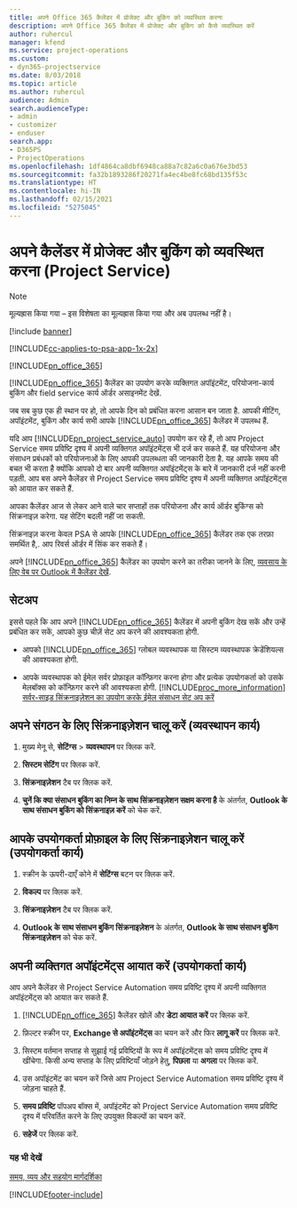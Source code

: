 ```yaml
---
title: अपने Office 365 कैलेंडर में प्रोजेक्ट और बुकिंग को व्यवस्थित करना
description: अपने Office 365 कैलेंडर में प्रोजेक्ट और बुकिंग को कैसे व्यवस्थित करें
author: ruhercul
manager: kfend
ms.service: project-operations
ms.custom:
- dyn365-projectservice
ms.date: 8/03/2018
ms.topic: article
ms.author: ruhercul
audience: Admin
search.audienceType:
- admin
- customizer
- enduser
search.app:
- D365PS
- ProjectOperations
ms.openlocfilehash: 1df4864ca8dbf6948ca88a7c82a6c0a676e3bd53
ms.sourcegitcommit: fa32b1893286f20271fa4ec4be8fc68bd135f53c
ms.translationtype: HT
ms.contentlocale: hi-IN
ms.lasthandoff: 02/15/2021
ms.locfileid: "5275045"
---
```

# <a name="manage-projects-and-bookings-in-your-calendar-project-service"></a>अपने कैलेंडर में प्रोजेक्ट और बुकिंग को व्यवस्थित करना (Project Service)

> [!Note]
> मूल्यह्रास किया गया – इस विशेषता का मूल्यह्रास किया गया और अब उपलब्ध नहीं है।

[!include [banner](../includes/psa-now-project-operations.md)]

[!INCLUDE[cc-applies-to-psa-app-1x-2x](../includes/cc-applies-to-psa-app-1x-2x.md)]

[!INCLUDE[pn_office_365](../includes/pn-office-365.md)] 

[!INCLUDE[pn_office_365](../includes/pn-office-365.md)] कैलेंडर का उपयोग करके व्यक्तिगत अपॉइंटमेंट, परियोजना-कार्य बुकिंग और field service कार्य ऑर्डर असाइनमेंट देखें.  
  
 जब सब कुछ एक ही स्थान पर हो, तो आपके दिन को प्रबंधित करना आसान बन जाता है. आपकी मीटिंग, अपॉइंटमेंट, बुकिंग और कार्य सभी आपके [!INCLUDE[pn_office_365](../includes/pn-office-365.md)] कैलेंडर में उपलब्ध हैं.  
  
 यदि आप [!INCLUDE[pn_project_service_auto](../includes/pn-project-service-auto.md)] उपयोग कर रहे हैं, तो आप Project Service समय प्रविष्टि दृश्य में अपनी व्यक्तिगत अपॉइंटमेंट्स भी दर्ज कर सकते हैं. यह परियोजना और संसाधन प्रबंधकों को परियोजनाओं के लिए आपकी उपलब्धता की जानकारी देता है. यह आपके समय की बचत भी करता है क्योंकि आपको दो बार अपनी व्यक्तिगत अपॉइंटमेंट्स के बारे में जानकारी दर्ज नहीं करनी पड़ती. आप बस अपने कैलेंडर से Project Service समय प्रविष्टि दृश्य में अपनी व्यक्तिगत अपॉइंटमेंट्स को आयात कर सकते हैं.  
  
 आपका कैलेंडर आज से लेकर आने वाले चार सप्ताहों तक परियोजना और कार्य ऑर्डर बुकिंग्स को सिंक्रनाइज़ करेगा. यह सेटिंग बदली नहीं जा सकती.  
  
 सिंक्रनाइज़ करना केवल PSA से आपके [!INCLUDE[pn_office_365](../includes/pn-office-365.md)] कैलेंडर तक एक तरफ़ा समर्थित है,. आप रिवर्स ऑर्डर में सिंक कर सकते हैं। 
  
 अपने [!INCLUDE[pn_office_365](../includes/pn-office-365.md)] कैलेंडर का उपयोग करने का तरीका जानने के लिए, [व्‍यवसाय के लिए वेब पर Outlook में कैलेंडर देखें](https://support.office.com/article/Calendar-in-Outlook-on-the-web-for-business-5219c457-d1fe-4c2f-9032-1a816b88e936).  
  
## <a name="setup"></a>सेटअप  
 इससे पहले कि आप अपने [!INCLUDE[pn_office_365](../includes/pn-office-365.md)] कैलेंडर में अपनी बुकिंग देख सकें और उन्हें प्रबंधित कर सकें, आपको कुछ चीज़ें सेट अप करने की आवश्यकता होगी.  
  
- आपको [!INCLUDE[pn_office_365](../includes/pn-office-365.md)] ग्‍लोबल व्यवस्थापक या सिस्टम व्यवस्थापक क्रेडेंशियल्स की आवश्यकता होगी.  
  
- आपके व्यवस्थापक को ईमेल सर्वर प्रोफ़ाइल कॉन्फ़िगर करना होगा और प्रत्येक उपयोगकर्ता को उसके मेलबॉक्स को कॉन्फ़िगर करने की आवश्यकता होगी. [!INCLUDE[proc_more_information](../includes/proc-more-information.md)] [सर्वर-साइड सिंक्रनाइज़ेशन का उपयोग करके ईमेल संसाधन सेट अप करें](https://docs.microsoft.com/dynamics365/customerengagement/on-premises/admin/set-up-server-side-synchronization-of-email-appointments-contacts-and-tasks)  
  
## <a name="turn-on-synchronization-for-your-organization-admin-task"></a>अपने संगठन के लिए सिंक्रनाइज़ेशन चालू करें (व्यवस्थापन कार्य)  
  
1.  मुख्य मेनू से, **सेटिंग्‍स** > **व्यवस्थापन** पर क्लिक करें.  
  
2.  **सिस्टम सेटिंग** पर क्लिक करें.  
  
3.  **सिंक्रनाइज़ेशन** टैब पर क्लिक करें.  
  
4.  **चुनें कि क्या संसाधन बुकिंग का निम्न के साथ सिंक्रनाइज़ेशन सक्षम करना है** के अंतर्गत, **Outlook के साथ संसाधन बुकिंग को सिंक्रनाइज़ करें** को चेक करें.  
  
## <a name="turn-on-synchronization-for-your-user-profile-user-task"></a>आपके उपयोगकर्ता प्रोफ़ाइल के लिए सिंक्रनाइज़ेशन चालू करें (उपयोगकर्ता कार्य)  
  
1.  स्क्रीन के ऊपरी-दाएँ कोने में **सेटिंग्स** बटन पर क्लिक करें.  
  
2.  **विकल्प** पर क्लिक करें.  
  
3.  **सिंक्रनाइज़ेशन** टैब पर क्लिक करें.  
  
4.  **Outlook के साथ संसाधन बुकिंग सिंक्रनाइज़ेशन** के अंतर्गत, **Outlook के साथ संसाधन बुकिंग सिंक्रनाइज़ेशन** को चेक करें.  
  
## <a name="import-your-personal-appointments-user-task"></a>अपनी व्यक्तिगत अपॉइंटमेंट्स आयात करें (उपयोगकर्ता कार्य)  
 आप अपने कैलेंडर से Project Service Automation समय प्रविष्टि दृश्य में अपनी व्यक्तिगत अपॉइंटमेंट्स को आयात कर सकते हैं.  
  
1. [!INCLUDE[pn_office_365](../includes/pn-office-365.md)] कैलेंडर खोलें और **डेटा आयात करें** पर क्लिक करें.  
  
2. फ़िल्टर स्क्रीन पर, **Exchange से अपॉइंटमेंट्स** का चयन करें और फिर **लागू करें** पर क्लिक करें.  
  
3. सिस्टम वर्तमान सप्ताह से सुझाई गई प्रविष्टियों के रूप में अपॉइंटमेंट्स को समय प्रविष्टि दृश्य में खींचेगा. किसी अन्य सप्ताह के लिए प्रविष्टियाँ जोड़ने हेतु, **पिछला** या **अगला** पर क्लिक करें.  
  
4. उस अपॉइंटमेंट का चयन करें जिसे आप Project Service Automation समय प्रविष्टि दृश्य में जोड़ना चाहते हैं.  
  
5. **समय प्रविष्टि** पॉपअप बॉक्स में, अपॉइंटमेंट को Project Service Automation समय प्रविष्टि दृश्य में परिवर्तित करने के लिए उपयुक्त विकल्पों का चयन करें.  
  
6. **सहेजें** पर क्लिक करें.  
  
### <a name="see-also"></a>यह भी देखें  
 [समय, व्यय और सहयोग मार्गदर्शिका](../psa/time-expense-collaboration-guide.md)


[!INCLUDE[footer-include](../includes/footer-banner.md)]